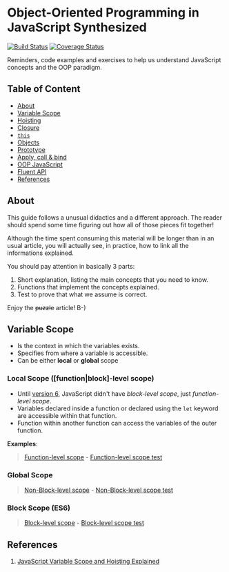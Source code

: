 # Object-Oriented Programming in JavaScript Synthesized

[![Build Status](https://travis-ci.org/ericdouglas/oop-javascript-synthesized-article.svg)](https://travis-ci.org/ericdouglas/oop-javascript-synthesized-article)
[![Coverage Status](https://coveralls.io/repos/ericdouglas/oop-javascript-synthesized-article/badge.svg?branch=master&service=github)](https://coveralls.io/github/ericdouglas/oop-javascript-synthesized-article?branch=master)

Reminders, code examples and exercises to help us understand JavaScript concepts and the OOP paradigm.

## Table of Content

- [About](#about)
- [Variable Scope](#variable-scope)
- [Hoisting]()
- [Closure]()
- [`this`]()
- [Objects]()
- [Prototype]()
- [Apply, call & bind]()
- [OOP JavaScript]()
- [Fluent API]()
- [References](#references)

## About

This guide follows a unusual didactics and a different approach. The reader should spend some time figuring out how all of those pieces fit together!

Although the time spent consuming this material will be longer than in an usual article, you will actually see, in practice, how to link all the informations explained.

You should pay attention in basically 3 parts:

1. Short explanation, listing the main concepts that you need to know.
2. Functions that implement the concepts explained.
3. Test to prove that what we assume is correct.

Enjoy the <strike>puzzle</strike> article! B-)

## Variable Scope

- Is the context in which the variables exists.
- Specifies from where a variable is accessible.
- Can be either **local** or **global** scope

### Local Scope ([function|block]-level scope)

- Until [version 6](), JavaScript didn't have *block-level scope*, just *function-level scope*.
- Variables declared inside a function or declared using the `let` keyword are accessible within that function.
- Function within another function can access the variables of the outer function.

**Examples**:

> [Function-level scope](source/variable-scope/function-level-scope.js) - [Function-level scope test](source/test/variable-scope.spec.js)

### Global Scope

> [Non-Block-level scope](source/variable-scope/non-block-level-scope.js) - [Non-Block-level scope test](source/test/variable-scope.spec.js)

### Block Scope (ES6)

> [Block-level scope]() - [Block-level scope test]()

## References

1. [JavaScript Variable Scope and Hoisting Explained](http://javascriptissexy.com/javascript-variable-scope-and-hoisting-explained/)
